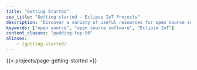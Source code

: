 ```yaml
---
title: "Getting Started"
seo_title: "Getting started - Eclipse IoT Projects"
description: "Discover a variety of useful resources for open source software components and IoT server sandboxes to connect your devices"
keywords: ["open source", "open source software", "Eclipse IoT"]
content_classes: "padding-top-50"
aliases:
    - /getting-started/
---
```


{{< projects/page-getting-started >}}